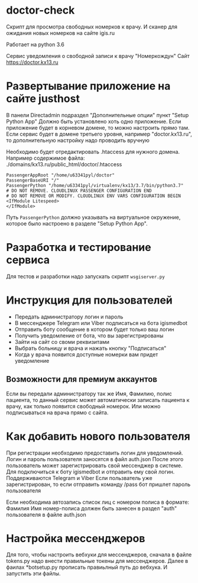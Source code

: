 # doctor-check

Скрипт для просмотра свободных номерков к врачу.
И сканер для ожидания новых номерков на сайте igis.ru

Работает на python 3.6

Сервис уведомления о свободной записи к врачу "Номеркождун"
Сайт https://doctor.kx13.ru

# Развертывание приложение на сайте justhost

В панели Directadmin подраздел "Дополнительные опции" пункт "Setup Python App"
Должно быть установлено хоть одно приложение.
Если приложение будет в корневом домене, то можно настроить прямо там.
Если сервис будет в домене третьего уровня, например "doctor.kx13.ru", 
то дополнительную настройку надо проводить вручную

Необходимо будет отредактировать .htaccess для нужного домена.
Например содержимое файла:
./domains/kx13.ru/public_html/doctor/.htaccess

```buildoutcfg
PassengerAppRoot "/home/u63341pyl/doctor"
PassengerBaseURI "/"
PassengerPython "/home/u63341pyl/virtualenv/kx13/3.7/bin/python3.7"
# DO NOT REMOVE. CLOUDLINUX PASSENGER CONFIGURATION END
# DO NOT REMOVE OR MODIFY. CLOUDLINUX ENV VARS CONFIGURATION BEGIN
<IfModule Litespeed>
</IfModule>
```
Путь `PassengerPython` должно указывать на виртуальное окружение,
которое было настроено в разделе "Setup Python App".

# Разработка и тестирование сервиса

Для тестов и разработки надо запускать скрипт `wsgiserver.py`

# Инструкция для пользователей

* Передать администратору логин и пароль
* В мессенджере Telegram или Viber подписаться на бота igismedbot
* Отправить боту сообщение в котором будет только ваш логин
* Получить уведомление от бота, что вы зарегистрированы
* Зайти на сайт со своми реквизитами
* Выбрать больницу и врача и нажать кнопку "Подписаться"
* Когда у врача появится доступные номерки вам придет уведомление

## Возможности для премиум аккаунтов

Если вы передали администратору так же Имя, Фамилию, полис пациента, то данный сервис может
автоматически записать пациента к врачу, как только появится свободный номерок.
Или можно подписываться на врача прямо с сайта.

# Как добавить нового пользователя

При регистрации необходимо предоставить логин для уведомлений.
Логин и пароль пользователя заносятся в файл auth.json
После этого пользователь может зарегистрировать свой мессенджер в системе.
Для подключиться к боту igismedbot и отправить ему свой логин. 
Поддерживаются Telegram и Viber
Если пользватель уже зарегистрирован, то если отправить команду /pass бот пришлет пароль пользователя

Если необходима автозапись список лиц с номером полиса в формате:
Фамилия Имя номер-полиса
должен быть занесен в раздел "auth" пользователя в файле auth.json

# Настройка мессенджеров

Для того, чтобы настроить вебхуки для мессенджеров, сначала в файле tokens.py надо внести
правильные токены для мессенджеров.
Далее в фаилах *botsetup.py прописать правиьлный путь до вебхука.
И запустить эти файлы.

